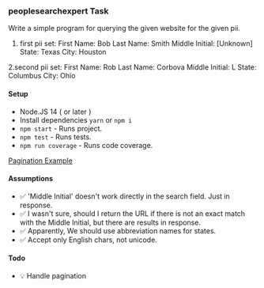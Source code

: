 
### peoplesearchexpert Task
Write a simple program for querying the given website for the given pii.

1. first pii set:
First Name: Bob
Last Name: Smith
Middle Initial: [Unknown]
State: Texas
City: Houston

2.second pii set:
First Name: Rob
Last Name: Corbova
Middle Initial: L
State: Columbus
City: Ohio

#### Setup
- Node.JS 14 ( or later )
- Install dependencies `yarn` or `npm i`
- `npm start` - Runs project.
- `npm test` - Runs tests.
- `npm run coverage` - Runs code coverage.

[Pagination Example](https://www.peoplesearchexpert.com/?q%5Bfull_name%5D=john&q%5Blocation%5D=Texas%20City,%20TX)

#### Assumptions
- ✅ 'Middle Initial' doesn't work directly in the search field. Just in response.
- ✅ I wasn't sure, should I return the URL if there is not an exact match with the Middle Initial, but there are results in response.
- ✅ Apparently, We should use abbreviation names for states.
- ✅ Accept only English chars, not unicode.

#### Todo
- 💡 Handle pagination

